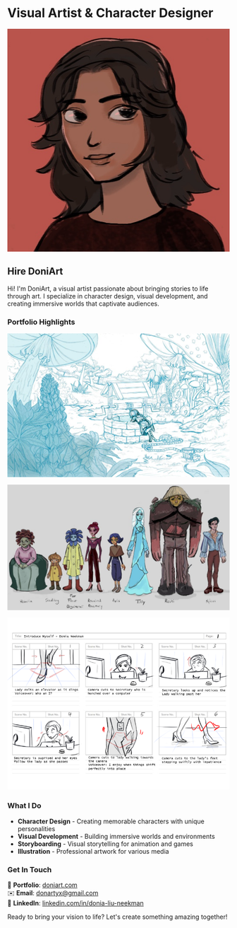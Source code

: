 # Visual Artist & Character Designer

![Donia Liu Neekman](images/artwork/about/9C94E377-09B4-4B89-902E-B1B816746653.jpeg)

## Hire DoniArt

Hi! I'm DoniArt, a visual artist passionate about bringing stories to life through art. I specialize in character design, visual development, and creating immersive worlds that captivate audiences.

### Portfolio Highlights

![Fantasy Mushroom Village](images/artwork/visdev/Donia_Neekman_Landscape_darker-1024x661.jpg)

![Character Lineup](images/artwork/character-design/IMG_1977-1024x576.jpeg)

![Storyboard Sample](images/artwork/storyboards/Storyboard_Donia_pg1-2.png)

### What I Do

- **Character Design** - Creating memorable characters with unique personalities
- **Visual Development** - Building immersive worlds and environments
- **Storyboarding** - Visual storytelling for animation and games
- **Illustration** - Professional artwork for various media

### Get In Touch

🎨 **Portfolio**: [doniart.com](https://doniart.com)  
✉️ **Email**: donartyx@gmail.com  
💼 **LinkedIn**: [linkedin.com/in/donia-liu-neekman](https://www.linkedin.com/in/donia-liu-neekman/)  

Ready to bring your vision to life? Let's create something amazing together!